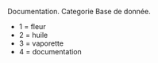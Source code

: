Documentation.
Categorie
Base de donnée.

- 1 = fleur
- 2 = huile
- 3 = vaporette
- 4 = documentation
